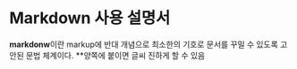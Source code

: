 # Markdown 사용 설명서

**markdonw**이란 markup에 반대 개념으로 최소한의 기호로 문서를 꾸밀 수 있도록 고안된 문법 체계이다.
**양쪽에 붙이면 글씨 진하게 할 수 있음